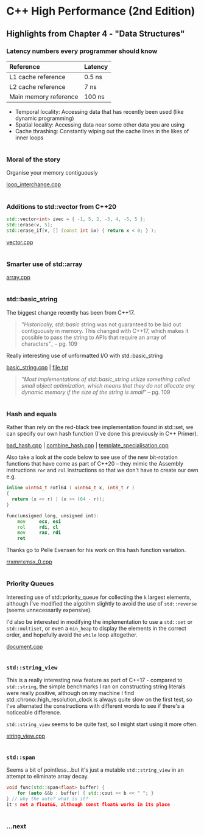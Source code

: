 # C++ High Performance (2nd Edition)

## Highlights from Chapter 4 - "Data Structures"

### Latency numbers every programmer should know

| Reference             | Latency  |
| :--- | --- |
| L1 cache reference    |   0.5 ns |
| L2 cache reference    |   7   ns |
| Main memory reference | 100   ns |

* Temporal locality: Accessing data that has recently been used (like dynamic programming)
* Spatial locality: Accessing data near some other data you are using
* Cache thrashing: Constantly wiping out the cache lines in the likes of inner loops
#
### Moral of the story
Organise your memory contiguously

[loop_interchange.cpp](loop_interchange.cpp)
#
### Additions to std::vector from C++20
```cpp
std::vector<int> ivec = { -1, 5, 2, -3, 4, -5, 5 };
std::erase(v, 5);
std::erase_if(v, [] (const int &x) { return x < 0; } );
```
[vector.cpp](vector.cpp)
#
### Smarter use of std::array
[array.cpp](array.cpp)
#
### std::basic_string
The biggest change recently has been from C++17.

> _"Historically, std::basic_ string was not guaranteed to be laid out contiguously in memory. This changed with C++17, which makes it possible to pass the string to APIs that require an array of characters"_ – pg. 109

Really interesting use of unformatted I/O with std::basic_string

[basic_string.cpp](io/basic_string.cpp) | [file.txt](io/file.txt)

> _"Most implementations of std::basic_string utilize something called small object optimization, which means that they do not allocate any dynamic memory if the size of the string is small"_ – pg. 109
#
### Hash and equals
Rather than rely on the red-black tree implementation found in std::set, we can specify our own hash function (I've done this previously in C++ Primer).

[bad_hash.cpp](bad_has.cpp) | [combine_hash.cpp](combine_hash.cpp) | [template_specialisation.cpp](template_specialisation.cpp)

Also take a look at the code below to see use of the new bit-rotation functions that have come as part of C++20 – they mimic the Assembly instructions `ror` and `rol` instructions so that we don't have to create our own e.g.
```cpp
inline uint64_t rotl64 ( uint64_t x, int8_t r )
{
  return (x << r) | (x >> (64 - r));
}
```
```asm
func(unsigned long, unsigned int):
    mov     ecx, esi
    rol     rdi, cl
    mov     rax, rdi
    ret
```

Thanks go to Pelle Evensen for his work on this hash function variation.

[rrxmrrxmsx_0.cpp](rrxmrrxmsx_0.cpp)
#
### Priority Queues
Interesting use of std::priority_queue for collecting the `k` largest elements, although I've modified the algotihm slightly to avoid the use of `std::reverse` (seems unnecessarily expensive).

I'd also be interested in modifying the implementation to use a `std::set` or `std::multiset`, or even a `min_heap` to display the elements in the correct order, and hopefully avoid the `while` loop altogether.

[document.cpp](document.cpp)
#
### `std::string_view`
This is a really interesting new feature as part of C++17 - compared to `std::string`, the simple benchmarks I ran on constructing string literals were really positive, although on my machine I find std::chrono::high_resolution_clock is always quite slow on the first test, so I've alternated the constructions with different words to see if there's a noticeable difference.

`std::string_view` seems to be quite fast, so I might start using it more often.

[string_view.cpp](string_view.cpp)
#
### `std::span`
Seems a bit of pointless...but it's just a mutable `std::string_view` in an attempt to eliminate array decay.
```cpp
void func(std::span<float> buffer) {
    for (auto &&b : buffer) { std::cout << b << " "; }
} // why the auto? what is it?
it's not a float&&, although const float& works in its place
```
#
### ...next
